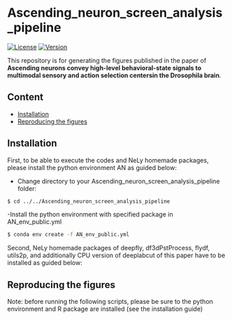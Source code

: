 # Ascending_neuron_screen_analysis_pipeline
[![License](https://img.shields.io/badge/License-Apache%202.0-blue.svg)](https://opensource.org/licenses/Apache-2.0)
[![Version](https://badge.fury.io/gh/tterb%2FHyde.svg)](https://badge.fury.io/gh/tterb%2FHyde)

This repository is for generating the figures published in the paper of **Ascending neurons convey high-level behavioral-state signals to multimodal sensory and action selection centersin the Drosophila brain**.





## Content
- [Installation](#installation)
- [Reproducing the figures](#reproducing-the-figures)

## Installation

First, to be able to execute the codes and NeLy homemade packages, please install the python environment AN as guided below:
- Change directory to your Ascending_neuron_screen_analysis_pipeline folder:
```bash
$ cd ../../Ascending_neuron_screen_analysis_pipeline
```
-Install the python environment with specified package in AN_env_public.yml
```bash
$ conda env create -f AN_env_public.yml
```

Second, NeLy homemade packages of deepfly, df3dPstProcess, flydf, utils2p, and additionally CPU version of deeplabcut of this paper have to be installed as guided below:







## Reproducing the figures

Note: before running the following scripts, please be sure to the python environment and R package are installed (see the installation guide)


